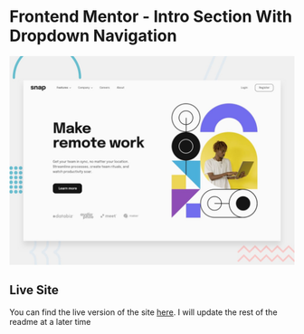 # Frontend Mentor - Intro Section With Dropdown Navigation

![Design preview for the Intro Section With Dropdown Navigation coding challenge](./develop/assets/images/desktop-preview.jpg)

## Live Site

You can find the live version of the site [here](https://charming-chaja-bb79ce.netlify.app). I will update the rest of the readme at a later time
